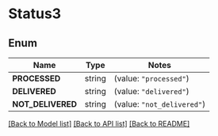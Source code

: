 # Status3

## Enum

Name | Type | Notes
------------ | ------------- | -------------
**PROCESSED** | string | (value: `"processed"`)
**DELIVERED** | string | (value: `"delivered"`)
**NOT_DELIVERED** | string | (value: `"not_delivered"`)


[[Back to Model list]](../README.md#documentation-for-models) [[Back to API list]](../README.md#documentation-for-api-endpoints) [[Back to README]](../README.md)


